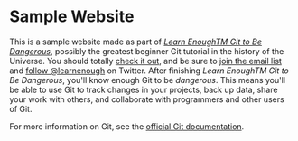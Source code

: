# Sample Website
This is a sample website made as part of
[*Learn EnoughTM Git to Be Dangerous*](http://learnenough.com/git-tutorial), possibly the greatest beginner Git tutorial in the history of the Universe. You should totally [check it out](http://learnenough.com/git-tutorial),
and be sure to [join the email list](http://learnenough.com/#email_list) and [follow @learnenough](http://twitter.com/learnenough) on Twitter.
After finishing *Learn EnoughTM Git to Be Dangerous*, you'll know enough Git to be *dangerous*. This means you'll be able to use Git to track changes in your projects, back up data, share your work with others, and collaborate with programmers and other users of Git.

For more information on Git, see the [official Git documentation](https://git-scm.com/).
